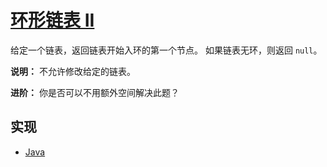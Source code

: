 # [环形链表 II](https://leetcode-cn.com/problems/linked-list-cycle-ii/)

给定一个链表，返回链表开始入环的第一个节点。 如果链表无环，则返回 `null`。

**说明：**
不允许修改给定的链表。

**进阶：**
你是否可以不用额外空间解决此题？

## 实现

- [Java](https://github.com/pojozhang/playground/blob/master/solutions/java/src/main/java/playground/algorithm/LinkedListCycle2.java)

